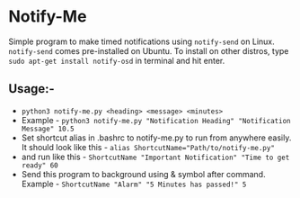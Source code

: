 # Notify-Me

Simple program to make timed notifications using `notify-send` on Linux.
`notify-send` comes pre-installed on Ubuntu. To install on other distros, type `sudo apt-get install notify-osd` in terminal and hit enter.

## Usage:-
- `python3 notify-me.py <heading> <message> <minutes>`
- Example - `python3 notify-me.py "Notification Heading" "Notification Message" 10.5` 
- Set shortcut alias in .bashrc to notify-me.py to run from anywhere easily. It should look like this - `alias ShortcutName="Path/to/notify-me.py"`
- and run like this - `ShortcutName "Important Notification" "Time to get ready" 60`
- Send this program to background using & symbol after command. Example - `ShortcutName "Alarm" "5 Minutes has passed!" 5`